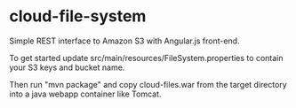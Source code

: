 cloud-file-system
=================

Simple REST interface to Amazon S3 with Angular.js front-end.

To get started update src/main/resources/FileSystem.properties to contain your S3 keys and bucket name.

Then run "mvn package" and copy cloud-files.war from the target directory into a java webapp container like Tomcat.
